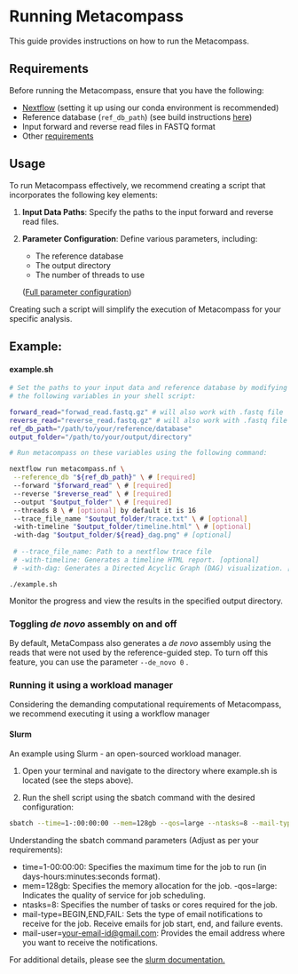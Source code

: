 # Running Metacompass

This guide provides instructions on how to run the Metacompass.

## Requirements

Before running the Metacompass, ensure that you have the following:

- [Nextflow](https://www.nextflow.io/docs/latest/getstarted.html) (setting it up using our conda environment is recommended)
- Reference database (`ref_db_path`) (see build instructions [here](./installation_and_requirements.md#3-setup-reference-database))
- Input forward and reverse read files in FASTQ format
- Other [requirements](./installation_and_requirements.md#requirements-)

## Usage

To run Metacompass effectively, we recommend creating a script that incorporates the following key elements:

1. **Input Data Paths**: Specify the paths to the input forward and reverse read files.

2. **Parameter Configuration**: Define various parameters, including:
   - The reference database
   - The output directory
   - The number of threads to use
   

   ([Full parameter configuration](./parameter_configuration.md))
   

Creating such a script will simplify the execution of Metacompass for your specific analysis.

## Example: 

#### example.sh
   ```bash
   # Set the paths to your input data and reference database by modifying
   # the following variables in your shell script:

   forward_read="forwad_read.fastq.gz" # will also work with .fastq file
   reverse_read="reverse_read.fastq.gz" # will also work with .fastq file
   ref_db_path="/path/to/your/reference/database"
   output_folder="/path/to/your/output/directory"
   
   # Run metacompass on these variables using the following command:
   
   nextflow run metacompass.nf \
    --reference_db "${ref_db_path}" \ # [required]
    --forward "$forward_read" \ # [required]
    --reverse "$reverse_read" \ # [required]
    --output "$output_folder" \ # [required]
    --threads 8 \ # [optional] by default it is 16
    --trace_file_name "$output_folder/trace.txt" \ # [optional] 
    -with-timeline "$output_folder/timeline.html" \ # [optional]
    -with-dag "$output_folder/${read}_dag.png" # [optional]
    
    # --trace_file_name: Path to a nextflow trace file
    # -with-timeline: Generates a timeline HTML report. [optional]
    # -with-dag: Generates a Directed Acyclic Graph (DAG) visualization. [optional]
  ```

```shell
./example.sh
```

Monitor the progress and view the results in the specified output directory.

### Toggling *de novo* assembly on and off
By default, MetaCompass also generates a *de novo* assembly using the reads that were not used by the reference-guided step. To turn off this feature, you can use the parameter ```--de_novo 0``` . 

### Running it using a workload manager

Considering the demanding computational requirements of Metacompass, we recommend executing it using a workflow manager

#### Slurm

An example using Slurm - an open-sourced workload manager.

1. Open your terminal and navigate to the directory where example.sh is located (see the steps above).

2. Run the shell script using the sbatch command with the desired configuration:

```bash 
sbatch --time=1-:00:00:00 --mem=128gb --qos=large --ntasks=8 --mail-type=BEGIN,END,FAIL --mail-user=your-email-id@gmail.com example.sh
```

Understanding the sbatch command parameters (Adjust as per your requirements):

- time=1-00:00:00: Specifies the maximum time for the job to run (in days-hours:minutes:seconds format). 
- mem=128gb: Specifies the memory allocation for the job. 
-qos=large: Indicates the quality of service for job scheduling.
- ntasks=8: Specifies the number of tasks or cores required for the job. 
- mail-type=BEGIN,END,FAIL: Sets the type of email notifications to receive for the job. Receive emails for job start, end, and failure events.
- mail-user=your-email-id@gmail.com: Provides the email address where you want to receive the notifications.

For additional details, please see the [slurm documentation.](https://slurm.schedmd.com/sbatch.html)